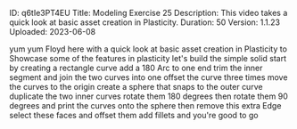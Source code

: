 ID: q6tIe3PT4EU
Title: Modeling Exercise 25
Description: This video takes a quick look at basic asset creation in Plasticity.
Duration: 50
Version: 1.1.23
Uploaded: 2023-06-08

yum yum
Floyd here with a quick look at basic
asset creation in Plasticity to
Showcase some of the features in
plasticity let's build the simple solid
start by creating a rectangle curve add
a 180 Arc to one end trim the inner
segment and join the two curves into one
offset the curve three times move the
curves to the origin
create a sphere that snaps to the outer
curve
duplicate the two inner curves rotate
them 180 degrees then rotate them 90
degrees
and print the curves onto the sphere
then remove this extra Edge
select these faces and offset them add
fillets and you're good to go
